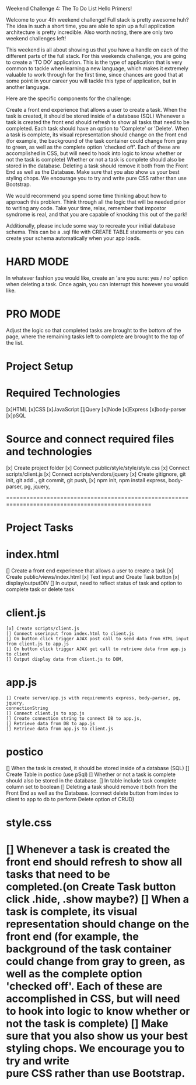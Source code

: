 Weekend Challenge 4: The To Do List
Hello Primers!

Welcome to your 4th weekend challenge! Full stack is pretty awesome huh? The idea in such a short time, you are able to spin up a full application architecture is pretty incredible. Also worth noting, there are only two weekend challenges left!

This weekend is all about showing us that you have a handle on each of the different parts of the full stack. For this weekends challenge, you are going to create a 'TO DO' application. This is the type of application that is very common to tackle when learning a new language, which makes it extremely valuable to work through for the first time, since chances are good that at some point in your career you will tackle this type of application, but in another language.

Here are the specific components for the challenge:

Create a front end experience that allows a user to create a task.
When the task is created, it should be stored inside of a database (SQL)
Whenever a task is created the front end should refresh to show all tasks that need to be completed.
Each task should have an option to 'Complete' or 'Delete'.
When a task is complete, its visual representation should change on the front end (for example, the background of the task container could change from gray to green, as well as the complete option 'checked off'. Each of these are accomplished in CSS, but will need to hook into logic to know whether or not the task is complete)
Whether or not a task is complete should also be stored in the database.
Deleting a task should remove it both from the Front End as well as the Database.
Make sure that you also show us your best styling chops. We encourage you to try and write pure CSS rather than use Bootstrap.

We would recommend you spend some time thinking about how to approach this problem. Think through all the logic that will be needed prior to writing any code. Take your time, relax, remember that impostor syndrome is real, and that you are capable of knocking this out of the park!

Additionally, please include some way to recreate your initial database schema. This can be a .sql file with CREATE TABLE statements or you can create your schema automatically when your app loads.

HARD MODE
=========

In whatever fashion you would like, create an 'are you sure: yes / no' option when deleting a task. Once again, you can interrupt this however you would like.

PRO MODE
========

Adjust the logic so that completed tasks are brought to the bottom of the page, where the remaining tasks left to complete are brought to the top of the list.



Project Setup
=============

Required Technologies
=====================
[x]HTML
[x]CSS
[x]JavaScript
[]jQuery
[x]Node
[x]Express
[x]body-parser
[x]pSQL

Source and connect required files and technologies
==================================================
[x] Create project folder
[x] Connect public/style/style/style.css
[x] Connect scripts/client.js
[x] Connect scripts/vendors/jquery
[x] Create gitignore, git init, git add ., git commit, git push,
[x] npm init, npm install express,  body-parser, pg, jquery,

=================================================================================================


Project Tasks
=============

index.html
=========
[] Create a front end experience that allows a user to create a task
    [x] Create  public/views/index.html
    [x] Text input and Create Task button
    [x] display/outputDIV
    [] In output, need to reflect status of task and option to complete task or delete task

client.js
=========
    [x] Create scripts/client.js
    [] Connect userinput from index.html to client.js
    [] On button click trigger AJAX post call to send data from HTML input from client.js to app.js
    [] On button click trigger AJAX get call to retrieve data from app.js to client
    [] Output display data from client.js to DOM,

app.js
======
    [] Create server/app.js with requirements express, body-parser, pg, jquery,
    connectionString
    [] Connect client.js to app.js
    [] Create connection string to connect DB to app.js,
    [] Retrieve data from DB to app.js
    [] Retrieve data from app.js to client.js

postico
=======
[] When the task is created, it should be stored inside of a database (SQL)
    [] Create Table in postico (use pSql)
[] Whether or not a task is complete should also be stored in the database.
    [] In table include task complete column set to boolean
    [] Deleting a task should remove it both from the Front End as well as the Database.
       (connect delete button from index to client to app to db to perform Delete option of CRUD)

style.css
=========
[] Whenever a task is created the front end should refresh to show all tasks that need to be     
   completed.(on Create Task button click .hide, .show maybe?)
[] When a task is complete, its visual representation should change on the front end (for
   example, the background of the task container could change from gray to green, as well as the complete option 'checked off'. Each of these are accomplished in CSS, but will need to hook into logic to know whether or not the task is complete)
[] Make sure that you also show us your best styling chops. We encourage you to try and write    
   pure CSS rather than use Bootstrap.
=================================================================================================
